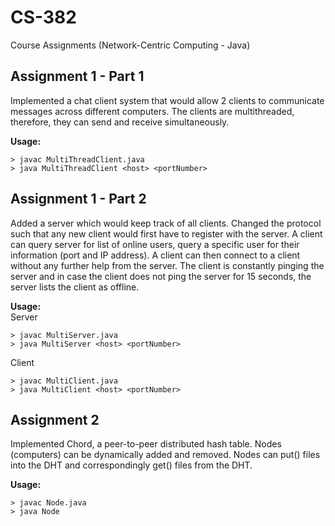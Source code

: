 # CS-382
Course Assignments (Network-Centric Computing - Java)

## Assignment 1 - Part 1
Implemented a chat client system that would allow 2 clients to communicate messages across different computers. 
The clients are multithreaded, therefore, they can send and receive simultaneously.

**Usage:**  
```
> javac MultiThreadClient.java
> java MultiThreadClient <host> <portNumber>
```

## Assignment 1 - Part 2
Added a server which would keep track of all clients. Changed the protocol such that any new client would first 
have to register with the server. A client can query server for list of online users, query a specific user for 
their information (port and IP address). A client can then connect to a client without any further help from the 
server. The client is constantly pinging the server and in case the client does not ping the server for 15 seconds, 
the server lists the client as offline.

**Usage:**  
Server
```
> javac MultiServer.java
> java MultiServer <host> <portNumber>
```
Client
```
> javac MultiClient.java
> java MultiClient <host> <portNumber>
```

## Assignment 2
Implemented Chord, a peer-to-peer distributed hash table. Nodes (computers) can be dynamically added and removed. 
Nodes can put() files into the DHT and correspondingly get() files from the DHT.

**Usage:**  
```
> javac Node.java
> java Node
```
